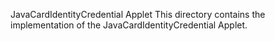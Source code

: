 JavaCardIdentityCredential Applet
This directory contains the implementation of the  JavaCardIdentityCredential Applet.
